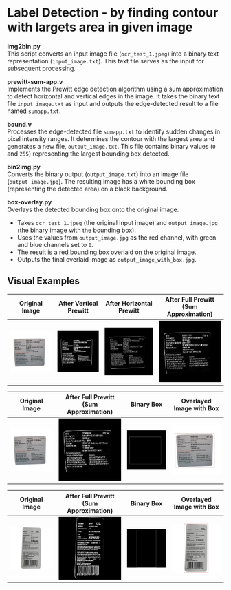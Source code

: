 # Label Detection - by finding contour with largets area in given image 

**img2bin.py**  
This script converts an input image file (`ocr_test_1.jpeg`) into a binary text representation (`input_image.txt`). This text file serves as the input for subsequent processing.  

 **prewitt-sum-app.v**  
Implements the Prewitt edge detection algorithm using a sum approximation to detect horizontal and vertical edges in the image. It takes the binary text file `input_image.txt` as input and outputs the edge-detected result to a file named `sumapp.txt`.  

**bound.v**  
Processes the edge-detected file `sumapp.txt` to identify sudden changes in pixel intensity ranges. It determines the contour with the largest area and generates a new file, `output_image.txt`. This file contains binary values (`0` and `255`) representing the largest bounding box detected.  

**bin2img.py**  
Converts the binary output (`output_image.txt`) into an image file (`output_image.jpg`). The resulting image has a white bounding box (representing the detected area) on a black background.  

**box-overlay.py**  
   Overlays the detected bounding box onto the original image.  
   - Takes `ocr_test_1.jpeg` (the original input image) and `output_image.jpg` (the binary image with the bounding box).  
   - Uses the values from `output_image.jpg` as the red channel, with green and blue channels set to `0`.  
   - The result is a red bounding box overlaid on the original image.  
   - Outputs the final overlaid image as `output_image_with_box.jpg`.  


## Visual Examples

| **Original Image**       | **After Vertical Prewitt** | **After Horizontal Prewitt** | **After Full Prewitt (Sum Approximation)** |
|---------------------------|----------------------------|------------------------------|--------------------------------------------|
| ![ocr_test_1.jpeg](ocr_test_1.jpeg) | ![ver.jpg](ver.jpg)         | ![hor.jpg](hor.jpg)          | ![sumapp.jpg](sumapp.jpg)                   |

| **Original Image**       | **After Full Prewitt (Sum Approximation)** | **Binary Box** | **Overlayed Image with Box** |
|---------------------------|----------------------------|------------------------------|--------------------------------------------|
| ![ocr_test_1.jpeg](ocr_test_1.jpeg) | ![sumapp.jpg](sumapp.jpg)        | ![box.jpg](output_image.jpg)          | ![bound.jpg](output_image_with_box.jpg)                   |


| **Original Image**       | **After Full Prewitt (Sum Approximation)** | **Binary Box** | **Overlayed Image with Box** |
|---------------------------|----------------------------|------------------------------|--------------------------------------------|
| ![ocr_test_1.jpeg](ocr_test_2.jpg) | ![sumapp.jpg](prewcomb2.jpg)        | ![box.jpg](binarybox2.jpg)          | ![bound.jpg](boxedlabel2.jpg)                   |
